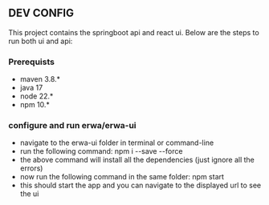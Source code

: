## DEV CONFIG ##

This project contains the springboot api and react ui. Below are the steps to run both ui and api:

### Prerequists ###
- maven 3.8.*
- java 17
- node 22.*
- npm 10.*

### configure and run  erwa/erwa-ui ###
- navigate to the erwa-ui folder in terminal or command-line
- run the following command: npm i --save --force
- the above command will install all the dependencies (just ignore all the errors)
- now run the following command in the same folder: npm start
- this should start the app and you can navigate to the displayed url to see the ui